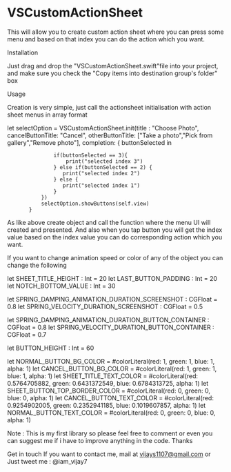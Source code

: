 # VSCustomActionSheet
This will allow you to create custom action sheet where you can press some menu and based on that index you can do the action which you want.


Installation

Just drag and drop the "VSCustomActionSheet.swift"file into your project, and make sure you check the "Copy items into destination group's folder" box

Usage

Creation is very simple, just call the actionsheet initialisation with action sheet menus in array format

let selectOption = VSCustomActionSheet.init(title : "Choose Photo", cancelButtonTitle: "Cancel", otherButtonTitle: ["Take a photo","Pick from gallery","Remove photo"], completion: { buttonSelected in
                   
                   if(buttonSelected == 3){
                       print("selected index 3")
                   } else if(buttonSelected == 2) {
                      print("selected index 2")
                   } else {
                      print("selected index 1")
                   }
               })
               selectOption.showButtons(self.view)
           }
 
As like above create object and call the function where the menu UI will created and presented. And also when you tap button you will get the index value based on the index value you can do corresponding action which you want.


If you want to change animation speed or color of any of the object you can change the following 

let SHEET_TITLE_HEIGHT : Int = 20
let LAST_BUTTON_PADDING : Int = 20
let NOTCH_BOTTOM_VALUE : Int = 30

let SPRING_DAMPING_ANIMATION_DURATION_SCREENSHOT : CGFloat = 0.8
let SPRING_VELOCITY_DURATION_SCREENSHOT : CGFloat = 0.5

let SPRING_DAMPING_ANIMATION_DURATION_BUTTON_CONTAINER : CGFloat = 0.8
let SPRING_VELOCITY_DURATION_BUTTON_CONTAINER : CGFloat = 0.7

let BUTTON_HEIGHT : Int = 60

let NORMAL_BUTTON_BG_COLOR = #colorLiteral(red: 1, green: 1, blue: 1, alpha: 1)
let CANCEL_BUTTON_BG_COLOR = #colorLiteral(red: 1, green: 1, blue: 1, alpha: 1)
let SHEET_TITLE_TEXT_COLOR = #colorLiteral(red: 0.5764705882, green: 0.6431372549, blue: 0.6784313725, alpha: 1)
let SHEET_BUTTON_TOP_BORDER_COLOR = #colorLiteral(red: 0, green: 0, blue: 0, alpha: 1)
let CANCEL_BUTTON_TEXT_COLOR = #colorLiteral(red: 0.9254902005, green: 0.2352941185, blue: 0.1019607857, alpha: 1)
let NORMAL_BUTTON_TEXT_COLOR = #colorLiteral(red: 0, green: 0, blue: 0, alpha: 1)

Note : This is my first library so please feel free to comment or even you can suggest me if i have to improve anything in the code. Thanks

Get in touch
If you want to contact me, mail at vijays1107@gmail.com or Just tweet me : @iam_vijay7
